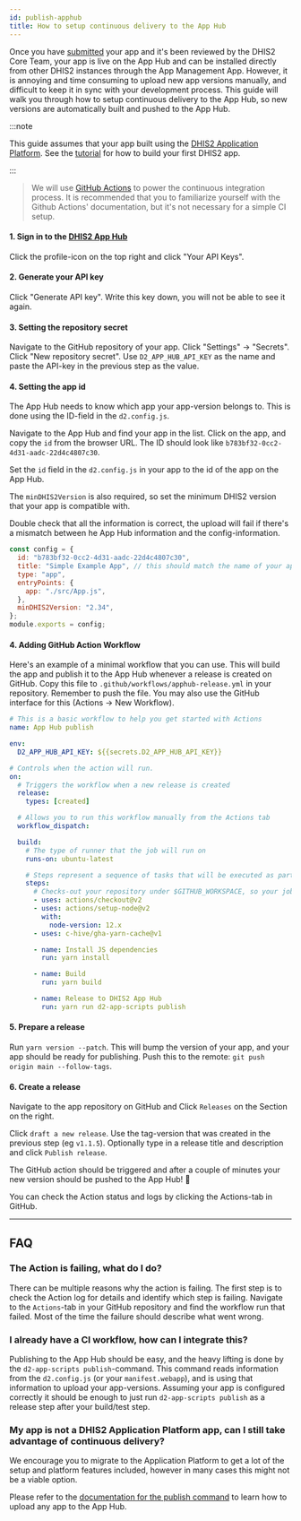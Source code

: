 ```yaml
---
id: publish-apphub
title: How to setup continuous delivery to the App Hub
---
```


Once you have [submitted](/docs/guides/submit-apphub) your app and it's been reviewed by the DHIS2 Core Team, your app is live on the App Hub and can be installed directly from other DHIS2 instances through the App Management App. However, it is annoying and time consuming to upload new app versions manually, and difficult to keep it in sync with your development process. This guide will walk you through how to setup continuous delivery to the App Hub, so new versions are automatically built and pushed to the App Hub.

:::note

This guide assumes that your app built using the [DHIS2 Application Platform](https://platform.dhis2.nu/#/). See the [tutorial](/docs/tutorials/setup-env) for how to build your first DHIS2 app.

:::

> We will use [GitHub Actions](https://docs.github.com/en/actions) to power the continuous integration process. It is recommended that you to familiarize yourself with the Github Actions' documentation, but it's not necessary for a simple CI setup.

#### 1. Sign in to the [DHIS2 App Hub](https://apps.dhis2.org/)

Click the profile-icon on the top right and click "Your API Keys".

#### 2. Generate your API key

Click "Generate API key". Write this key down, you will not be able to see it again.

#### 3. Setting the repository secret

Navigate to the GitHub repository of your app. Click "Settings" -> "Secrets". Click "New repository secret". Use `D2_APP_HUB_API_KEY` as the name and paste the API-key in the previous step as the value.

#### 4. Setting the app id

The App Hub needs to know which app your app-version belongs to. This is done using the ID-field in the `d2.config.js`.

Navigate to the App Hub and find your app in the list. Click on the app, and copy the `id` from the browser URL. The ID should look like `b783bf32-0cc2-4d31-aadc-22d4c4807c30`.

Set the `id` field in the `d2.config.js` in your app to the id of the app on the App Hub.

The `minDHIS2Version` is also required, so set the minimum DHIS2 version that your app is compatible with.

Double check that all the information is correct, the upload will fail if there's a mismatch between he App Hub information and the config-information.

```js title="d2.config.js"
const config = {
  id: "b783bf32-0cc2-4d31-aadc-22d4c4807c30",
  title: "Simple Example App", // this should match the name of your app on the App Hub
  type: "app",
  entryPoints: {
    app: "./src/App.js",
  },
  minDHIS2Version: "2.34",
};
module.exports = config;
```

#### 4. Adding GitHub Action Workflow

Here's an example of a minimal workflow that you can use. This will build the app and publish it to the App Hub whenever a release is created on GitHub.
Copy this file to `.github/workflows/apphub-release.yml` in your repository. Remember to push the file. You may also use the GitHub interface for this (Actions -> New Workflow).

```yml title="apphub-release.yml"
# This is a basic workflow to help you get started with Actions
name: App Hub publish

env:
  D2_APP_HUB_API_KEY: ${{secrets.D2_APP_HUB_API_KEY}}

# Controls when the action will run.
on:
  # Triggers the workflow when a new release is created
  release:
    types: [created]

  # Allows you to run this workflow manually from the Actions tab
  workflow_dispatch:

  build:
    # The type of runner that the job will run on
    runs-on: ubuntu-latest

    # Steps represent a sequence of tasks that will be executed as part of the job
    steps:
      # Checks-out your repository under $GITHUB_WORKSPACE, so your job can access it
      - uses: actions/checkout@v2
      - uses: actions/setup-node@v2
        with:
          node-version: 12.x
      - uses: c-hive/gha-yarn-cache@v1

      - name: Install JS dependencies
        run: yarn install

      - name: Build
        run: yarn build

      - name: Release to DHIS2 App Hub
        run: yarn run d2-app-scripts publish
```

#### 5. Prepare a release

Run `yarn version --patch`. This will bump the version of your app, and your app should be ready for publishing. Push this to the remote: `git push origin main --follow-tags`.

#### 6. Create a release

Navigate to the app repository on GitHub and Click `Releases` on the Section on the right.

Click `draft a new release`. Use the tag-version that was created in the previous step (eg `v1.1.5`).
Optionally type in a release title and description and click `Publish release`.

The GitHub action should be triggered and after a couple of minutes your new version should be pushed to the App Hub! 🎉

You can check the Action status and logs by clicking the Actions-tab in GitHub.

---

## FAQ

### The Action is failing, what do I do?

There can be multiple reasons why the action is failing. The first step is to check the Action log for details and identify which step is failing. Navigate to the `Actions`-tab in your GitHub repository and find the workflow run that failed. Most of the time the failure should describe what went wrong.

### I already have a CI workflow, how can I integrate this?

Publishing to the App Hub should be easy, and the heavy lifting is done by the `d2-app-scripts publish`-command. This command reads information from the `d2.config.js` (or your `manifest.webapp`), and is using that information to upload your app-versions. Assuming your app is configured correctly it should be enough to just run `d2-app-scripts publish` as a release step after your build/test step.

### My app is not a DHIS2 Application Platform app, can I still take advantage of continuous delivery?

We encourage you to migrate to the Application Platform to get a lot of the setup and platform features included, however in many cases this might not be a viable option.

Please refer to the [documentation for the publish command](https://platform.dhis2.nu/#/scripts/publish?id=upload-a-non-platform-app) to learn how to upload any app to the App Hub.
